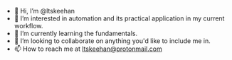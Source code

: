 - 👋 Hi, I’m @ltskeehan
- 👀 I’m interested in automation and its practical application in my current workflow.
- 🌱 I’m currently learning the fundamentals.
- 💞️ I’m looking to collaborate on anything you'd like to include me in.
- 📫 How to reach me at ltskeehan@protonmail.com

<!---
ltskeehan/ltskeehan is a ✨ special ✨ repository because its `README.md` (this file) appears on your GitHub profile.
You can click the Preview link to take a look at your changes.
--->
